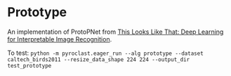# Prototype

An implementation of ProtoPNet from [This Looks Like That: Deep Learning for Interpretable Image Recognition](https://papers.nips.cc/paper/9095-this-looks-like-that-deep-learning-for-interpretable-image-recognition).

To test:
`python -m pyroclast.eager_run --alg prototype --dataset caltech_birds2011 --resize_data_shape 224 224 --output_dir test_prototype`
